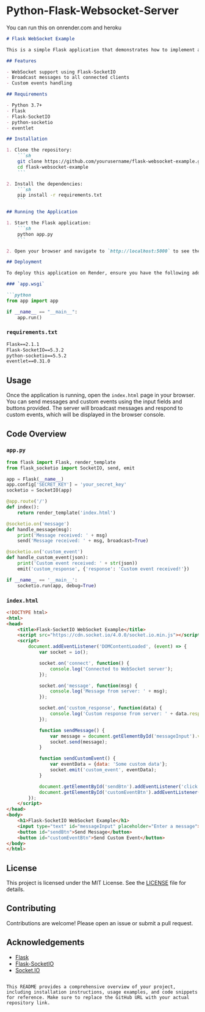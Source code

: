 # Python-Flask-Websocket-Server
You can run this on onrender.com and heroku 


```markdown
# Flask WebSocket Example

This is a simple Flask application that demonstrates how to implement a WebSocket API using Flask-SocketIO. The application allows clients to connect via WebSocket, send messages, and receive broadcast messages from the server.

## Features

- WebSocket support using Flask-SocketIO
- Broadcast messages to all connected clients
- Custom events handling

## Requirements

- Python 3.7+
- Flask
- Flask-SocketIO
- python-socketio
- eventlet

## Installation

1. Clone the repository:
    ```sh
    git clone https://github.com/yourusername/flask-websocket-example.git
    cd flask-websocket-example
    ```

2. Install the dependencies:
    ```sh
    pip install -r requirements.txt
    ```

## Running the Application

1. Start the Flask application:
    ```sh
    python app.py
    ```

2. Open your browser and navigate to `http://localhost:5000` to see the WebSocket example in action.

## Deployment

To deploy this application on Render, ensure you have the following additional files:

### `app.wsgi`

```python
from app import app

if __name__ == "__main__":
    app.run()
```

### `requirements.txt`

```txt
Flask==2.1.1
Flask-SocketIO==5.3.2
python-socketio==5.5.2
eventlet==0.31.0
```

## Usage

Once the application is running, open the `index.html` page in your browser. You can send messages and custom events using the input fields and buttons provided. The server will broadcast messages and respond to custom events, which will be displayed in the browser console.

## Code Overview

### `app.py`

```python
from flask import Flask, render_template
from flask_socketio import SocketIO, send, emit

app = Flask(__name__)
app.config['SECRET_KEY'] = 'your_secret_key'
socketio = SocketIO(app)

@app.route('/')
def index():
    return render_template('index.html')

@socketio.on('message')
def handle_message(msg):
    print('Message received: ' + msg)
    send('Message received: ' + msg, broadcast=True)

@socketio.on('custom_event')
def handle_custom_event(json):
    print('Custom event received: ' + str(json))
    emit('custom_response', {'response': 'Custom event received!'})

if __name__ == '__main__':
    socketio.run(app, debug=True)
```

### `index.html`

```html
<!DOCTYPE html>
<html>
<head>
    <title>Flask-SocketIO WebSocket Example</title>
    <script src="https://cdn.socket.io/4.0.0/socket.io.min.js"></script>
    <script>
        document.addEventListener('DOMContentLoaded', (event) => {
            var socket = io();

            socket.on('connect', function() {
                console.log('Connected to WebSocket server');
            });

            socket.on('message', function(msg) {
                console.log('Message from server: ' + msg);
            });

            socket.on('custom_response', function(data) {
                console.log('Custom response from server: ' + data.response);
            });

            function sendMessage() {
                var message = document.getElementById('messageInput').value;
                socket.send(message);
            }

            function sendCustomEvent() {
                var eventData = {data: 'Some custom data'};
                socket.emit('custom_event', eventData);
            }

            document.getElementById('sendBtn').addEventListener('click', sendMessage);
            document.getElementById('customEventBtn').addEventListener('click', sendCustomEvent);
        });
    </script>
</head>
<body>
    <h1>Flask-SocketIO WebSocket Example</h1>
    <input type="text" id="messageInput" placeholder="Enter a message">
    <button id="sendBtn">Send Message</button>
    <button id="customEventBtn">Send Custom Event</button>
</body>
</html>
```

## License

This project is licensed under the MIT License. See the [LICENSE](LICENSE) file for details.

## Contributing

Contributions are welcome! Please open an issue or submit a pull request.

## Acknowledgements

- [Flask](https://flask.palletsprojects.com/)
- [Flask-SocketIO](https://flask-socketio.readthedocs.io/)
- [Socket.IO](https://socket.io/)
```

This README provides a comprehensive overview of your project, including installation instructions, usage examples, and code snippets for reference. Make sure to replace the GitHub URL with your actual repository link.
